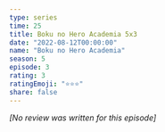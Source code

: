 ```yaml
---
type: series
time: 25
title: Boku no Hero Academia 5x3
date: "2022-08-12T00:00:00"
name: "Boku no Hero Academia"
season: 5
episode: 3
rating: 3
ratingEmoji: "⭐️⭐️⭐️"
share: false
---
```


*[No review was written for this episode]*